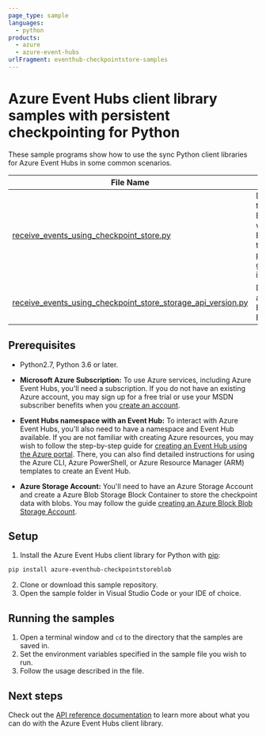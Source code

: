```yaml
---
page_type: sample
languages:
  - python
products:
  - azure
  - azure-event-hubs
urlFragment: eventhub-checkpointstore-samples
---
```


# Azure Event Hubs client library samples with persistent checkpointing for Python

These sample programs show how to use the sync Python client libraries for Azure Event Hubs in some common scenarios.

| **File Name**                                                | **Description**                                                                                                                                                  |
| ------------------------------------------------------------ | ---------------------------------------------------------------------------------------------------------------------------------------------------------------- |
| [receive_events_using_checkpoint_store.py](https://github.com/Azure/azure-sdk-for-python/tree/main/sdk/eventhub/azure-eventhub-checkpointstoreblob/samples/receive_events_using_checkpoint_store.py)        | Demonstrates how to use the async BlobCheckpointStore with EventHubConsumerClient to process events from all partitions of a consumer group in an Event Hubs instance. |
| [receive_events_using_checkpoint_store_storage_api_version.py](https://github.com/Azure/azure-sdk-for-python/tree/main/sdk/eventhub/azure-eventhub-checkpointstoreblob/samples/receive_events_using_checkpoint_store_storage_api_version.py) | Demonstrates how to use a specific Azure Storage Blobs API version with BlobCheckpointStore.                                                                     |

## Prerequisites
- Python2.7, Python 3.6 or later.
- **Microsoft Azure Subscription:**  To use Azure services, including Azure Event Hubs, you'll need a subscription. If you do not have an existing Azure account, you may sign up for a free trial or use your MSDN subscriber benefits when you [create an account](https://azure.microsoft.com/).

- **Event Hubs namespace with an Event Hub:** To interact with Azure Event Hubs, you'll also need to have a namespace and Event Hub  available.  If you are not familiar with creating Azure resources, you may wish to follow the step-by-step guide for [creating an Event Hub using the Azure portal](https://docs.microsoft.com/azure/event-hubs/event-hubs-create).  There, you can also find detailed instructions for using the Azure CLI, Azure PowerShell, or Azure Resource Manager (ARM) templates to create an Event Hub.

- **Azure Storage Account:** You'll need to have an Azure Storage Account and create a Azure Blob Storage Block Container to store the checkpoint data with blobs. You may follow the guide [creating an Azure Block Blob Storage Account](https://docs.microsoft.com/azure/storage/blobs/storage-blob-create-account-block-blob).

## Setup

1. Install the Azure Event Hubs client library for Python with [pip](https://pypi.org/project/pip/):
```bash
pip install azure-eventhub-checkpointstoreblob
```
2. Clone or download this sample repository.
3. Open the sample folder in Visual Studio Code or your IDE of choice.

## Running the samples

1. Open a terminal window and `cd` to the directory that the samples are saved in.
2. Set the environment variables specified in the sample file you wish to run.
3. Follow the usage described in the file.

## Next steps

Check out the [API reference documentation](https://azuresdkdocs.blob.core.windows.net/$web/python/azure-eventhub/latest/azure.eventhub.html) to learn more about
what you can do with the Azure Event Hubs client library.
